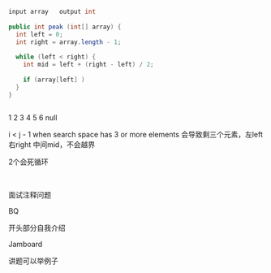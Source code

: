 ```java
input array   output int
  
public int peak (int[] array) {
  int left = 0;
  int right = array.length - 1;
  
  while (left < right) {
    int mid = left + (right - left) / 2;
    
    if (array[left] )
  }
}
  
```

1		2		3		4		5		6		null

i < j - 1   when search space has 3 or more elements 会导致剩三个元素，左left 右right 中间mid，不会越界

2个会死循环								

​																

面试注释问题

BQ  

开头部分自我介绍

Jamboard

讲题可以举例子

